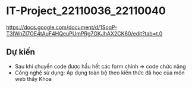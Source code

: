 # IT-Project_22110036_22110040


https://docs.google.com/document/d/1SoqP-T3IWnZI7OE4tAuF4HQeuPUmPRg7GKJhAX2CK60/edit?tab=t.0


## Dự kiến
- Sau khi chuyển code được hầu hết các form chính 
=> code chức năng
- Công nghệ sử dụng: Áp dụng toàn bộ theo kiến thức đã học của môn web thầy Khoa 
